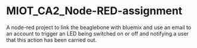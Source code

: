 # MIOT_CA2_Node-RED-assignment
A node-red project to link the beaglebone with bluemix and use an email to an account to trigger an LED being switched on or off and notifying a user that this action has been carried out.

